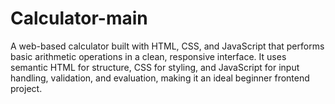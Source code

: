 # Calculator-main
A web-based calculator built with HTML, CSS, and JavaScript that performs basic arithmetic operations in a clean, responsive interface. It uses semantic HTML for structure, CSS for styling, and JavaScript for input handling, validation, and evaluation, making it an ideal beginner frontend project.
